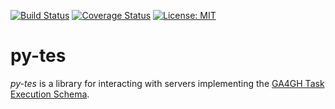 [![Build Status](https://travis-ci.org/ohsu-comp-bio/py-tes.svg?branch=master)](https://travis-ci.org/ohsu-comp-bio/py-tes)
[![Coverage Status](https://coveralls.io/repos/github/ohsu-comp-bio/py-tes/badge.svg?branch=master)](https://coveralls.io/github/ohsu-comp-bio/py-tes?branch=master)
[![License: MIT](https://img.shields.io/badge/License-MIT-yellow.svg)](https://opensource.org/licenses/MIT)

py-tes
======

_py-tes_ is a library for interacting with servers implementing the [GA4GH Task Execution Schema](https://github.com/ga4gh/task-execution-schemas).
